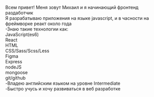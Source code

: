 Всем привет! Меня зовут Михаил и я начинающий фронтенд раздаботчик <br/>
Я разрабатываю приложения на языке javascript, и в часности на фреймворке реакт около года <br/>
-Знаю такие технологии как:<br/>
JavaScript(es6)</br>
React</br>
HTML</br>
CSS/Sass/Scss/Less</br>
Figma</br>
Express</br>
nodeJS</br>
mongoose</br>
git/github </br>
-Владею английским языком на уровне Intermediate  <br/>
-Быстро учусь и хочу развиваться в веб разработке <br/>
